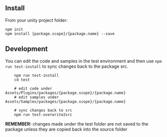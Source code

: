 ## Install

From your unity project folder:

    npm init
    npm install {package.scope}/{package.name} --save

## Development

You can edit the code and samples in the test environment and then use ```npm run test-install``` to sync changes back to the package src.

```
    npm run test-install
    cd test

    # edit code under Assets/Plugins/packages/{package.scope}/{package.name}
    # edit samples under Assets/Samples/packages/{package.scope}/{package.name}

    # sync changes back to src
    npm run test-overwrite2src
```

**REMEMBER:** changes made under the test folder are not saved to the package
unless they are copied back into the source folder
